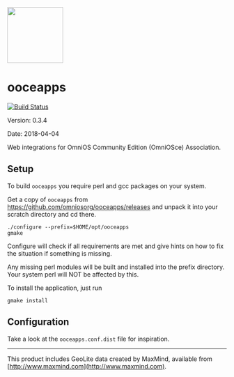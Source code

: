 <img src="http://www.omniosce.org/OmniOSce_logo.svg" height="128">

ooceapps
========

[![Build Status](https://travis-ci.org/omniosorg/ooceapps.svg?branch=master)](https://travis-ci.org/omniosorg/ooceapps)

Version: 0.3.4

Date: 2018-04-04

Web integrations for OmniOS Community Edition (OmniOSce) Association.

Setup
-----

To build `ooceapps` you require perl and gcc packages on your
system.

Get a copy of `ooceapps` from https://github.com/omniosorg/ooceapps/releases
and unpack it into your scratch directory and cd there.

    ./configure --prefix=$HOME/opt/ooceapps
    gmake

Configure will check if all requirements are met and give
hints on how to fix the situation if something is missing.

Any missing perl modules will be built and installed into the prefix
directory. Your system perl will NOT be affected by this.

To install the application, just run

    gmake install

Configuration
-------------

Take a look at the `ooceapps.conf.dist` file for inspiration.

---
This product includes GeoLite data created by MaxMind, available from
[http://www.maxmind.com](http://www.maxmind.com).

